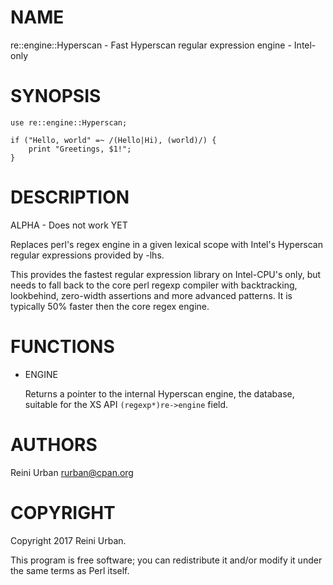 # NAME 

re::engine::Hyperscan - Fast Hyperscan regular expression engine - Intel-only

# SYNOPSIS

    use re::engine::Hyperscan;

    if ("Hello, world" =~ /(Hello|Hi), (world)/) {
        print "Greetings, $1!";
    }

# DESCRIPTION

ALPHA - Does not work YET

Replaces perl's regex engine in a given lexical scope with Intel's 
Hyperscan regular expressions provided by -lhs.

This provides the fastest regular expression library on Intel-CPU's
only, but needs to fall back to the core perl regexp compiler with
backtracking, lookbehind, zero-width assertions and more advanced
patterns.  It is typically 50% faster then the core regex engine.

# FUNCTIONS

- ENGINE

    Returns a pointer to the internal Hyperscan engine, the database,
    suitable for the XS API `(regexp*)re->engine` field.

# AUTHORS

Reini Urban <rurban@cpan.org>

# COPYRIGHT

Copyright 2017 Reini Urban.

This program is free software; you can redistribute it and/or modify it
under the same terms as Perl itself.
